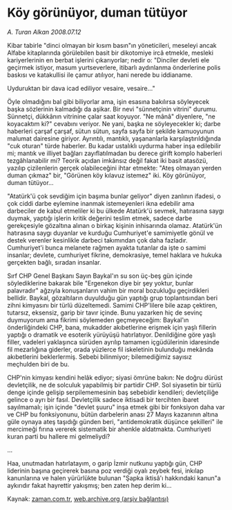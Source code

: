# Köy görünüyor, duman tütüyor

*A. Turan Alkan 2008.07.12*

<tr><td class="metin" colspan="2" style="padding-top: 20px; padding-left: 5px; padding-right: 10px;">Kibar tabirle "dinci olmayan bir kısım basın"ın yöneticileri, meseleyi ancak Alfabe kitaplarında görülebilen basit bir dikotomiye ircâ etmekle, mesleki kariyerlerinin en berbat işlerini çıkarıyorlar; nedir o: "Dinciler devleti ele geçirmek istiyor, masum yurtseverlere, itibarlı aydınlanma önderlerine polis baskısı ve katakullisi ile çamur atılıyor, hani nerede bu iddianame.</td></tr><tr><td class="metin" colspan="2" style="padding-top: 20px; padding-left: 5px; padding-right: 10px;"><p>Uyduruktan bir dava icad ediliyor vesaire, vesaire..."
<p>Öyle olmadığını bal gibi biliyorlar ama, işin esasına bakılırsa söyleyecek başka sözlerinin kalmadığı da aşikar. Bir nevi "sünnetçinin vitrini" durumu. Sünnetçi, dükkânın vitrinine çalar saat koyuyor. "Ne mânâ" diyenlere, "ne koyacaktım ki?" cevabını veriyor. Ne yani, başka ne söyleyecekler ki; darbe haberleri çarşaf çarşaf, sütun sütun, sayfa sayfa bir şekilde kamuoyunun malumat dairesine giriyor. Ayrıntılı, mantıklı, yaşananlarla karşılaştırıldığında "cuk oturan" türde haberler. Bu kadar ustalıklı uydurma haber inşa edilebilir mi; mantık ve illiyet bağları zayıflatılmadan bu derece girift komplo haberleri tezgâhlanabilir mi? Teorik açıdan imkânsız değil fakat iki basit atasözü, yazılıp çizilenlerin gerçek olabileceğini ihtar etmekte: "Ateş olmayan yerden duman çıkmaz" bir, "Görünen köy kılavuz istemez" iki. Köy görünüyor, duman tütüyor...
<p>"Atatürk'ü çok sevdiğim için başıma bunlar geliyor" diyen zanlının ifadesi, o çok ciddi darbe eylemine inanmak istemeyenleri ikna edebilir ama darbeciler de kabul etmeliler ki bu ülkede Atatürk'ü sevmek, hatırasına saygı duymak, yaptığı işlerin kritik değerini teslim etmek, sadece darbe gerekçesiyle gözaltına alınan o birkaç kişinin inhisarında olamaz. Atatürk'ün hatırasına saygı duyanlar ve kurduğu Cumhuriyet'e samimiyetle gönül ve destek verenler kesinlikle darbeci takımından çok daha fazladır. Cumhuriyet'i bunca melanete rağmen ayakta tutanlar da işte o samimi insanlar; devlete, cumhuriyet fikrine, demokrasiye, temel haklara ve hukuka gerçekten bağlı, sıradan insanlar.
<p>Sırf CHP Genel Başkanı Sayın Baykal'ın su son üç-beş gün içinde söylediklerine bakarak bile "Ergenekon diye bir şey yoktur, bunlar palavradır" ağzıyla konuşanların vahim bir moral bozukluğu geçirdikleri bellidir. Baykal, gözaltıların duyulduğu gün yaptığı grup toplantısından beri zihni kimyasını bir türlü düzeltemedi. Samimi CHP'lilere bile azap çektiren, tutarsız, eksensiz, garip bir tavır içinde. Bunu yazarken hiç de sevinç duymuyorum ama fikrimi söylemeden geçmeyeceğim: Baykal'ın önderliğindeki CHP, bana, mukadder akıbetlerine erişmek için yaşlı fillerin yaptığı o dramatik ve esoterik yürüyüşü hatırlatıyor. Denildiğine göre yaşlı filler, vadeleri yaklaşınca sürüden ayrılıp tamamen içgüdülerinin idaresinde fil mezarlığına giderler, orada yüzlerce fil iskeletinin bulunduğu mekânda akıbetlerini beklerlermiş. Sebebi bilinmiyor; bilemediğimiz sayısız meçhulden biri de bu.
<p>CHP'nin kimyası kendini helâk ediyor; siyasi ömrüne bakın: Ne doğru dürüst devletçilik, ne de solculuk yapabilmiş bir partidir CHP. Sol siyasetin bir türlü denge içinde gelişip serpilememesinin baş sebebidir kendileri; devletçiliğe gelince o ayrı bir fasıl. Devletçilik sadece iktisadi bir tercihten ibaret sayılmamalı; işin içinde "devlet şuuru" inşa etmek gibi bir fonksiyon daha var ve CHP bu fonksiyonunu, bütün darbelerin anası 27 Mayıs kazanının altına güle oynaya ateş taşıdığı günden beri, "antidemokratik düşünce şekilleri" ile mercimeği fırına vererek sistematik bir ahenkle aldatmakta. Cumhuriyeti kuran parti bu hallere mi gelmeliydi?
<p>...
<p>Haa, unutmadan hatırlatayım, o garip İzmir nutkunu yaptığı gün, CHP liderinin başına geçirerek basına poz verdiği oyalı zeybek fesi, inkılap kanunlarına ve halen yürürlükte bulunan "Şapka iktisâ'ı hakkındaki kanun"a aykırıdır fakat hayrettir yakışmış; ben zaten hep derim ki...<br/></p></p></p></p></p></p></p></td></tr>

Kaynak: [zaman.com.tr](http://zaman.com.tr/yazar.do?yazino=713055), [web.archive.org (arşiv bağlantısı)](http://web.archive.org/web/20080827042659/http://www.zaman.com.tr:80/yazar.do?yazino=713055)
